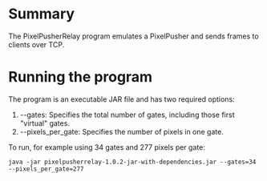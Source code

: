 # Summary

The PixelPusherRelay program emulates a PixelPusher and sends frames to clients over TCP.

# Running the program

The program is an executable JAR file and has two required options:

1. --gates: Specifies the total number of gates, including those first "virtual" gates.
2. --pixels_per_gate: Specifies the number of pixels in one gate.

To run, for example using 34 gates and 277 pixels per gate:

```
java -jar pixelpusherrelay-1.0.2-jar-with-dependencies.jar --gates=34 --pixels_per_gate=277
```
